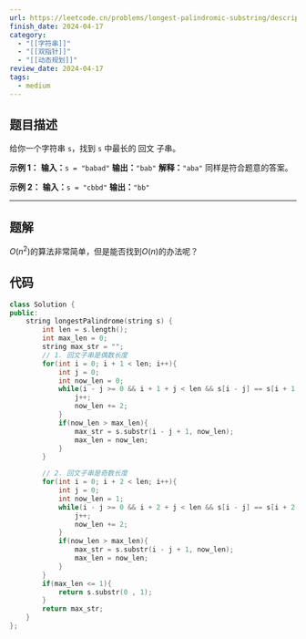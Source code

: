 ```yaml
---
url: https://leetcode.cn/problems/longest-palindromic-substring/description/
finish_date: 2024-04-17
category:
  - "[[字符串]]"
  - "[[双指针]]"
  - "[[动态规划]]"
review_date: 2024-04-17
tags:
  - medium
---
```

## 题目描述

给你一个字符串 `s`，找到 `s` 中最长的 回文 子串。

**示例 1：**
**输入：**`s = "babad"`
**输出：**`"bab"`
**解释：**`"aba"` 同样是符合题意的答案。

**示例 2：**
**输入：**`s = "cbbd"`
**输出：**`"bb"`

---
## 题解

$O(n^2)$的算法非常简单，但是能否找到$O(n)$的办法呢？

## 代码

```cpp
class Solution {
public:
    string longestPalindrome(string s) {
        int len = s.length();
        int max_len = 0;
        string max_str = "";
        // 1. 回文子串是偶数长度
        for(int i = 0; i + 1 < len; i++){
            int j = 0;
            int now_len = 0;
            while(i - j >= 0 && i + 1 + j < len && s[i - j] == s[i + 1 + j]){
                j++;
                now_len += 2;
            }
            if(now_len > max_len){
                max_str = s.substr(i - j + 1, now_len);
                max_len = now_len;
            }
        }

        // 2. 回文子串是奇数长度
        for(int i = 0; i + 2 < len; i++){
            int j = 0;
            int now_len = 1;
            while(i - j >= 0 && i + 2 + j < len && s[i - j] == s[i + 2 + j]){
                j++;
                now_len += 2;
            }
            if(now_len > max_len){
                max_str = s.substr(i - j + 1, now_len);
                max_len = now_len;
            }
        }
        if(max_len <= 1){
            return s.substr(0 , 1);
        }
        return max_str;
    }
};
```